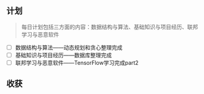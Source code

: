 ## 计划

> 每日计划包括三方面的内容：数据结构与算法、基础知识与项目经历、联邦学习与恶意软件

- [ ] 数据结构与算法——动态规划和贪心整理完成
- [ ] 基础知识与项目经历——数据库整理完成
- [ ] 联邦学习与恶意软件——TensorFlow学习完成part2

## 收获